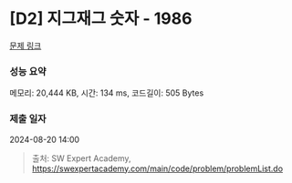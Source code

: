 # [D2] 지그재그 숫자 - 1986 

[문제 링크](https://swexpertacademy.com/main/code/problem/problemDetail.do?contestProbId=AV5PxmBqAe8DFAUq) 

### 성능 요약

메모리: 20,444 KB, 시간: 134 ms, 코드길이: 505 Bytes

### 제출 일자

2024-08-20 14:00



> 출처: SW Expert Academy, https://swexpertacademy.com/main/code/problem/problemList.do